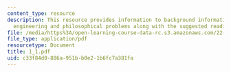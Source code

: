 ```yaml
---
content_type: resource
description: This resource provides information to background information on control
  engineering and philosophical problems along with the suggested reading texts.
file: /media/https%3A/open-learning-course-data-rc.s3.amazonaws.com/22-921-nuclear-power-plant-dynamics-and-control-january-iap-2006/c33f84d0886a951bb0e21b6fc7a381fa_1_1.pdf
file_type: application/pdf
resourcetype: Document
title: 1_1.pdf
uid: c33f84d0-886a-951b-b0e2-1b6fc7a381fa
---
```


